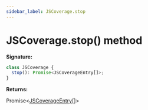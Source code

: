 ```yaml
---
sidebar_label: JSCoverage.stop
---
```


# JSCoverage.stop() method

**Signature:**

```typescript
class JSCoverage {
  stop(): Promise<JSCoverageEntry[]>;
}
```

**Returns:**

Promise&lt;[JSCoverageEntry](./puppeteer.jscoverageentry.md)\[\]&gt;
